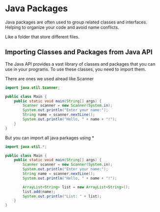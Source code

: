 # Java Packages

Java packages are often used to group related classes and interfaces. Helping to organize your code and avoid name conflicts. 

Like a folder that store different files.

## Importing Classes and Packages from Java API

The Java API provides a vast library of classes and packages that you can use in your programs. To use these classes, you need to import them.

There are ones we used alread like Scanner

```java
import java.util.Scanner;

public class Main {
    public static void main(String[] args) {
        Scanner scanner = new Scanner(System.in);
        System.out.println("Enter your name:");
        String name = scanner.nextLine();
        System.out.println("Hello, " + name + "!");
    }
}
```

But you can import all java parkages using *

```java
import java.util.*;

public class Main {
    public static void main(String[] args) {
        Scanner scanner = new Scanner(System.in);
        System.out.println("Enter your name:");
        String name = scanner.nextLine();
        System.out.println("Hello, " + name + "!");

        ArrayList<String> list = new ArrayList<String>();
        list.add(name);
        System.out.println("List: " + list);
    }
}
```